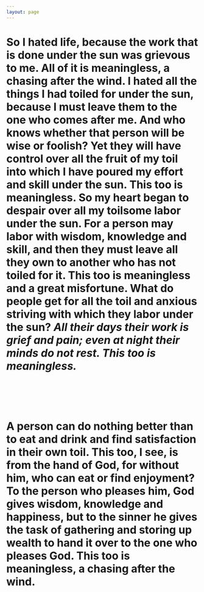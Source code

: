 ```yaml
---
layout: page
---
```


<!-- Global site tag (gtag.js) - Google Analytics -->
<script async src="https://www.googletagmanager.com/gtag/js?id=UA-110995376-2"></script>
<script>
  window.dataLayer = window.dataLayer || [];
  function gtag(){dataLayer.push(arguments);}
  gtag('js', new Date());

  gtag('config', 'UA-110995376-2');
</script>

<h1> So I hated life, because the work that is done under the sun was grievous to me. All of it is meaningless, a chasing after the wind. I hated all the things I had toiled for under the sun, because I must leave them to the one who comes after me. And who knows whether that person will be wise or foolish? Yet they will have control over all the fruit of my toil into which I have poured my effort and skill under the sun. This too is meaningless. So my heart began to despair over all my toilsome labor under the sun. For a person may labor with wisdom, knowledge and skill, and then they must leave all they own to another who has not toiled for it. This too is meaningless and a great misfortune. What do people get for all the toil and anxious striving with which they labor under the sun? <i>All their days their work is grief and pain; even at night their minds do not rest. This too is meaningless.</i>

<br /><br />

A person can do nothing better than to eat and drink and find satisfaction in their own toil. This too, I see, is from the hand of God, for without him, who can eat or find enjoyment? To the person who pleases him, God gives wisdom, knowledge and happiness, but to the sinner he gives the task of gathering and storing up wealth to hand it over to the one who pleases God. This too is meaningless, a chasing after the wind. </h1>

